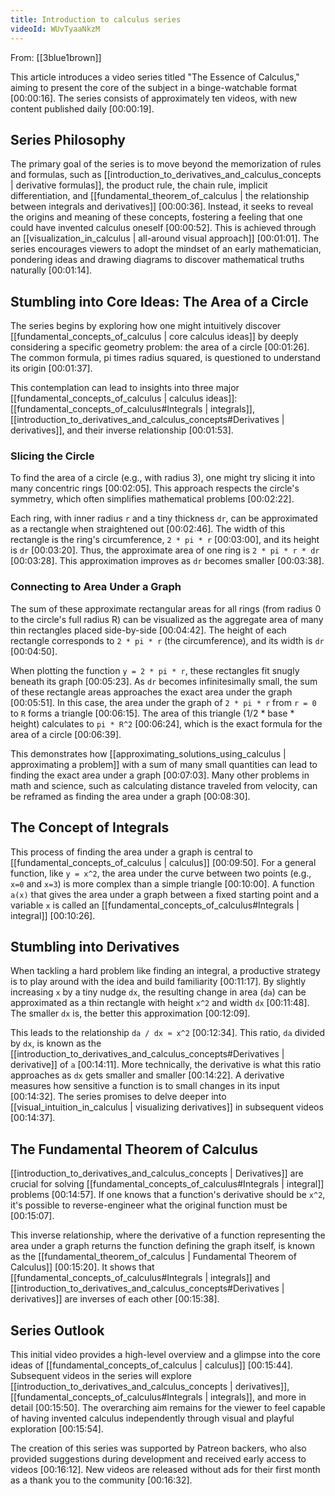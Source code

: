 ```yaml
---
title: Introduction to calculus series
videoId: WUvTyaaNkzM
---
```


From: [[3blue1brown]] <br/> 

This article introduces a video series titled "The Essence of Calculus," aiming to present the core of the subject in a binge-watchable format <a class="yt-timestamp" data-t="00:00:16">[00:00:16]</a>. The series consists of approximately ten videos, with new content published daily <a class="yt-timestamp" data-t="00:00:19">[00:00:19]</a>.

## Series Philosophy

The primary goal of the series is to move beyond the memorization of rules and formulas, such as [[introduction_to_derivatives_and_calculus_concepts | derivative formulas]], the product rule, the chain rule, implicit differentiation, and [[fundamental_theorem_of_calculus | the relationship between integrals and derivatives]] <a class="yt-timestamp" data-t="00:00:36">[00:00:36]</a>. Instead, it seeks to reveal the origins and meaning of these concepts, fostering a feeling that one could have invented calculus oneself <a class="yt-timestamp" data-t="00:00:52">[00:00:52]</a>. This is achieved through an [[visualization_in_calculus | all-around visual approach]] <a class="yt-timestamp" data-t="00:01:01">[00:01:01]</a>. The series encourages viewers to adopt the mindset of an early mathematician, pondering ideas and drawing diagrams to discover mathematical truths naturally <a class="yt-timestamp" data-t="00:01:14">[00:01:14]</a>.

## Stumbling into Core Ideas: The Area of a Circle

The series begins by exploring how one might intuitively discover [[fundamental_concepts_of_calculus | core calculus ideas]] by deeply considering a specific geometry problem: the area of a circle <a class="yt-timestamp" data-t="00:01:26">[00:01:26]</a>. The common formula, pi times radius squared, is questioned to understand its origin <a class="yt-timestamp" data-t="00:01:37">[00:01:37]</a>.

This contemplation can lead to insights into three major [[fundamental_concepts_of_calculus | calculus ideas]]: [[fundamental_concepts_of_calculus#Integrals | integrals]], [[introduction_to_derivatives_and_calculus_concepts#Derivatives | derivatives]], and their inverse relationship <a class="yt-timestamp" data-t="00:01:53">[00:01:53]</a>.

### Slicing the Circle

To find the area of a circle (e.g., with radius 3), one might try slicing it into many concentric rings <a class="yt-timestamp" data-t="00:02:05">[00:02:05]</a>. This approach respects the circle's symmetry, which often simplifies mathematical problems <a class="yt-timestamp" data-t="00:02:22">[00:02:22]</a>.

Each ring, with inner radius `r` and a tiny thickness `dr`, can be approximated as a rectangle when straightened out <a class="yt-timestamp" data-t="00:02:46">[00:02:46]</a>. The width of this rectangle is the ring's circumference, `2 * pi * r` <a class="yt-timestamp" data-t="00:03:00">[00:03:00]</a>, and its height is `dr` <a class="yt-timestamp" data-t="00:03:20">[00:03:20]</a>. Thus, the approximate area of one ring is `2 * pi * r * dr` <a class="yt-timestamp" data-t="00:03:28">[00:03:28]</a>. This approximation improves as `dr` becomes smaller <a class="yt-timestamp" data-t="00:03:38">[00:03:38]</a>.

### Connecting to Area Under a Graph

The sum of these approximate rectangular areas for all rings (from radius 0 to the circle's full radius R) can be visualized as the aggregate area of many thin rectangles placed side-by-side <a class="yt-timestamp" data-t="00:04:42">[00:04:42]</a>. The height of each rectangle corresponds to `2 * pi * r` (the circumference), and its width is `dr` <a class="yt-timestamp" data-t="00:04:50">[00:04:50]</a>.

When plotting the function `y = 2 * pi * r`, these rectangles fit snugly beneath its graph <a class="yt-timestamp" data-t="00:05:23">[00:05:23]</a>. As `dr` becomes infinitesimally small, the sum of these rectangle areas approaches the exact area under the graph <a class="yt-timestamp" data-t="00:05:51">[00:05:51]</a>. In this case, the area under the graph of `2 * pi * r` from `r = 0` to `R` forms a triangle <a class="yt-timestamp" data-t="00:06:15">[00:06:15]</a>. The area of this triangle (1/2 * base * height) calculates to `pi * R^2` <a class="yt-timestamp" data-t="00:06:24">[00:06:24]</a>, which is the exact formula for the area of a circle <a class="yt-timestamp" data-t="00:06:39">[00:06:39]</a>.

This demonstrates how [[approximating_solutions_using_calculus | approximating a problem]] with a sum of many small quantities can lead to finding the exact area under a graph <a class="yt-timestamp" data-t="00:07:03">[00:07:03]</a>. Many other problems in math and science, such as calculating distance traveled from velocity, can be reframed as finding the area under a graph <a class="yt-timestamp" data-t="00:08:30">[00:08:30]</a>.

## The Concept of Integrals

This process of finding the area under a graph is central to [[fundamental_concepts_of_calculus | calculus]] <a class="yt-timestamp" data-t="00:09:50">[00:09:50]</a>. For a general function, like `y = x^2`, the area under the curve between two points (e.g., `x=0` and `x=3`) is more complex than a simple triangle <a class="yt-timestamp" data-t="00:10:00">[00:10:00]</a>. A function `a(x)` that gives the area under a graph between a fixed starting point and a variable `x` is called an [[fundamental_concepts_of_calculus#Integrals | integral]] <a class="yt-timestamp" data-t="00:10:26">[00:10:26]</a>.

## Stumbling into Derivatives

When tackling a hard problem like finding an integral, a productive strategy is to play around with the idea and build familiarity <a class="yt-timestamp" data-t="00:11:17">[00:11:17]</a>. By slightly increasing `x` by a tiny nudge `dx`, the resulting change in area (`da`) can be approximated as a thin rectangle with height `x^2` and width `dx` <a class="yt-timestamp" data-t="00:11:48">[00:11:48]</a>. The smaller `dx` is, the better this approximation <a class="yt-timestamp" data-t="00:12:09">[00:12:09]</a>.

This leads to the relationship `da / dx ≈ x^2` <a class="yt-timestamp" data-t="00:12:34">[00:12:34]</a>. This ratio, `da` divided by `dx`, is known as the [[introduction_to_derivatives_and_calculus_concepts#Derivatives | derivative]] of `a` <a class="yt-timestamp" data-t="00:14:11">[00:14:11]</a>. More technically, the derivative is what this ratio approaches as `dx` gets smaller and smaller <a class="yt-timestamp" data-t="00:14:22">[00:14:22]</a>. A derivative measures how sensitive a function is to small changes in its input <a class="yt-timestamp" data-t="00:14:32">[00:14:32]</a>. The series promises to delve deeper into [[visual_intuition_in_calculus | visualizing derivatives]] in subsequent videos <a class="yt-timestamp" data-t="00:14:37">[00:14:37]</a>.

## The Fundamental Theorem of Calculus

[[introduction_to_derivatives_and_calculus_concepts | Derivatives]] are crucial for solving [[fundamental_concepts_of_calculus#Integrals | integral]] problems <a class="yt-timestamp" data-t="00:14:57">[00:14:57]</a>. If one knows that a function's derivative should be `x^2`, it's possible to reverse-engineer what the original function must be <a class="yt-timestamp" data-t="00:15:07">[00:15:07]</a>.

This inverse relationship, where the derivative of a function representing the area under a graph returns the function defining the graph itself, is known as the [[fundamental_theorem_of_calculus | Fundamental Theorem of Calculus]] <a class="yt-timestamp" data-t="00:15:20">[00:15:20]</a>. It shows that [[fundamental_concepts_of_calculus#Integrals | integrals]] and [[introduction_to_derivatives_and_calculus_concepts#Derivatives | derivatives]] are inverses of each other <a class="yt-timestamp" data-t="00:15:38">[00:15:38]</a>.

## Series Outlook

This initial video provides a high-level overview and a glimpse into the core ideas of [[fundamental_concepts_of_calculus | calculus]] <a class="yt-timestamp" data-t="00:15:44">[00:15:44]</a>. Subsequent videos in the series will explore [[introduction_to_derivatives_and_calculus_concepts | derivatives]], [[fundamental_concepts_of_calculus#Integrals | integrals]], and more in detail <a class="yt-timestamp" data-t="00:15:50">[00:15:50]</a>. The overarching aim remains for the viewer to feel capable of having invented calculus independently through visual and playful exploration <a class="yt-timestamp" data-t="00:15:54">[00:15:54]</a>.

The creation of this series was supported by Patreon backers, who also provided suggestions during development and received early access to videos <a class="yt-timestamp" data-t="00:16:12">[00:16:12]</a>. New videos are released without ads for their first month as a thank you to the community <a class="yt-timestamp" data-t="00:16:32">[00:16:32]</a>.